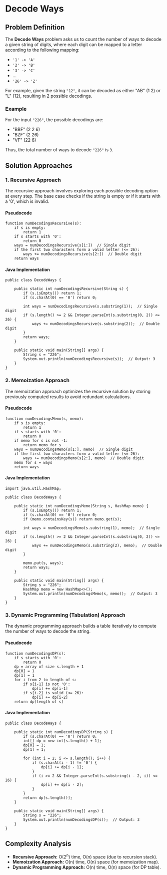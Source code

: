Decode Ways
===========

Problem Definition
------------------

The **Decode Ways** problem asks us to count the number of ways to decode a given string of digits, where each digit can be mapped to a letter according to the following mapping:

*   `'1' -> 'A'`
*   `'2' -> 'B'`
*   `'3' -> 'C'`
*   ...
*   `'26' -> 'Z'`

For example, given the string `"12"`, it can be decoded as either "AB" (1 2) or "L" (12), resulting in 2 possible decodings.

### Example

For the input `"226"`, the possible decodings are:

*   "BBF" (2 2 6)
*   "BZF" (2 26)
*   "VF" (22 6)

Thus, the total number of ways to decode `"226"` is `3`.

Solution Approaches
-------------------

### 1\. Recursive Approach

The recursive approach involves exploring each possible decoding option at every step. The base case checks if the string is empty or if it starts with a '0', which is invalid.

#### Pseudocode

    function numDecodingsRecursive(s):
        if s is empty:
            return 1
        if s starts with '0':
            return 0
        ways = numDecodingsRecursive(s[1:])  // Single digit
        if the first two characters form a valid letter (<= 26):
            ways += numDecodingsRecursive(s[2:])  // Double digit
        return ways
    

#### Java Implementation

    public class DecodeWays {
    
        public static int numDecodingsRecursive(String s) {
            if (s.isEmpty()) return 1;
            if (s.charAt(0) == '0') return 0;
            
            int ways = numDecodingsRecursive(s.substring(1));  // Single digit
            if (s.length() >= 2 && Integer.parseInt(s.substring(0, 2)) <= 26) {
                ways += numDecodingsRecursive(s.substring(2));  // Double digit
            }
            return ways;
        }
    
        public static void main(String[] args) {
            String s = "226";
            System.out.println(numDecodingsRecursive(s));  // Output: 3
        }
    }
    

### 2\. Memoization Approach

The memoization approach optimizes the recursive solution by storing previously computed results to avoid redundant calculations.

#### Pseudocode

    function numDecodingsMemo(s, memo):
        if s is empty:
            return 1
        if s starts with '0':
            return 0
        if memo for s is not -1:
            return memo for s
        ways = numDecodingsMemo(s[1:], memo)  // Single digit
        if the first two characters form a valid letter (<= 26):
            ways += numDecodingsMemo(s[2:], memo)  // Double digit
        memo for s = ways
        return ways
    

#### Java Implementation

    import java.util.HashMap;
    
    public class DecodeWays {
    
        public static int numDecodingsMemo(String s, HashMap memo) {
            if (s.isEmpty()) return 1;
            if (s.charAt(0) == '0') return 0;
            if (memo.containsKey(s)) return memo.get(s);
            
            int ways = numDecodingsMemo(s.substring(1), memo);  // Single digit
            if (s.length() >= 2 && Integer.parseInt(s.substring(0, 2)) <= 26) {
                ways += numDecodingsMemo(s.substring(2), memo);  // Double digit
            }
            
            memo.put(s, ways);
            return ways;
        }
    
        public static void main(String[] args) {
            String s = "226";
            HashMap memo = new HashMap<>();
            System.out.println(numDecodingsMemo(s, memo));  // Output: 3
        }
    }
    

### 3\. Dynamic Programming (Tabulation) Approach

The dynamic programming approach builds a table iteratively to compute the number of ways to decode the string.

#### Pseudocode

    function numDecodingsDP(s):
        if s starts with '0':
            return 0
        dp = array of size s.length + 1
        dp[0] = 1
        dp[1] = 1
        for i from 2 to length of s:
            if s[i-1] is not '0':
                dp[i] += dp[i-1]
            if s[i-2] is valid (<= 26):
                dp[i] += dp[i-2]
        return dp[length of s]
    

#### Java Implementation

    public class DecodeWays {
    
        public static int numDecodingsDP(String s) {
            if (s.charAt(0) == '0') return 0;
            int[] dp = new int[s.length() + 1];
            dp[0] = 1;
            dp[1] = 1;
    
            for (int i = 2; i <= s.length(); i++) {
                if (s.charAt(i - 1) != '0') {
                    dp[i] += dp[i - 1];
                }
                if (i >= 2 && Integer.parseInt(s.substring(i - 2, i)) <= 26) {
                    dp[i] += dp[i - 2];
                }
            }
            return dp[s.length()];
        }
    
        public static void main(String[] args) {
            String s = "226";
            System.out.println(numDecodingsDP(s));  // Output: 3
        }
    }
    

Complexity Analysis
-------------------

*   **Recursive Approach:** O(2<sup>n</sup>) time, O(n) space (due to recursion stack).
*   **Memoization Approach:** O(n) time, O(n) space (for memoization map).
*   **Dynamic Programming Approach:** O(n) time, O(n) space (for DP table).